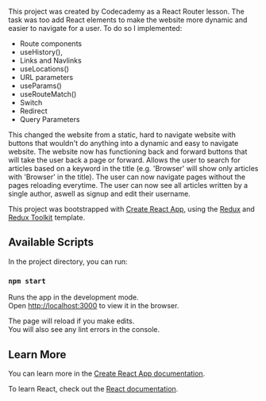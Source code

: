 This project was created by Codecademy as a React Router lesson. The task was too add React elements to make the website more dynamic and easier to navigate for a user. To do so I implemented:
- Route components
- useHistory(),
- Links and Navlinks
- useLocations()
- URL parameters
- useParams()
- useRouteMatch()
- Switch 
- Redirect
- Query Parameters
  
This changed the website from a static, hard to navigate website with buttons that wouldn't do anything into a dynamic and easy to navigate website. The website now has functioning back and forward buttons that will take the user back a page or forward. Allows the user to search for articles based on a keyword in the title (e.g. 'Browser' will show only articles with 'Browser' in the title). The user can now navigate pages without the pages reloading everytime. The user can now see all articles written by a single author, aswell as signup and edit their username. 




This project was bootstrapped with [Create React App](https://github.com/facebook/create-react-app), using the [Redux](https://redux.js.org/) and [Redux Toolkit](https://redux-toolkit.js.org/) template.

## Available Scripts

In the project directory, you can run:

### `npm start`

Runs the app in the development mode.<br />
Open [http://localhost:3000](http://localhost:3000) to view it in the browser.

The page will reload if you make edits.<br />
You will also see any lint errors in the console.

## Learn More

You can learn more in the [Create React App documentation](https://facebook.github.io/create-react-app/docs/getting-started).

To learn React, check out the [React documentation](https://reactjs.org/).
